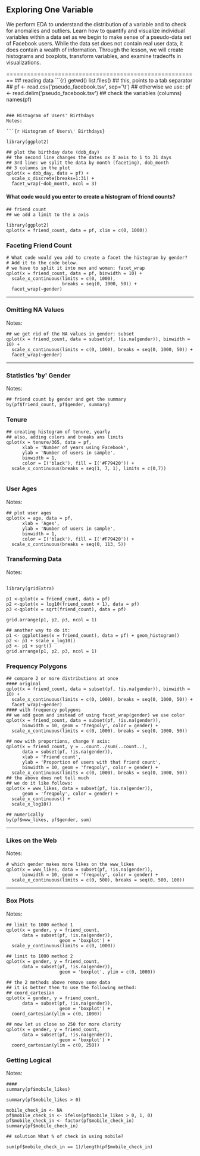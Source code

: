 
<h2>Exploring One Variable</h2>

<p>We perform EDA to understand the distribution of a variable and to check for anomalies and outliers. Learn how to quantify and visualize individual variables within a data set as we begin to make sense of a pseudo-data set of Facebook users. While the data set does not contain real user data, it does contain a wealth of information. Through the lesson, we will create histograms and boxplots, transform variables, and examine tradeoffs in visualizations.</p>

<p>========================================================
## reading data
```{r}
getwd()
list.files()
## this, points to a tab separator
## pf <- read.csv('pseudo_facebook.tsv', sep='\t')
## otherwise we use:
pf <- read.delim('pseudo_facebook.tsv')
## check the variables (columns)
names(pf)

```

### Histogram of Users' Birthdays
Notes:

```{r Histogram of Users\' Birthdays}

library(ggplot2)

## plot the birthday date (dob_day)
## the second line changes the dates ox X axis to 1 to 31 days
## 3rd line: we split the data by month (faceting), dob_month
## 3 columns in the plot
qplot(x = dob_day, data = pf) +
  scale_x_discrete(breaks=1:31) +
  facet_wrap(~dob_month, ncol = 3)

```
#### What code would you enter to create a histogram of friend counts?

```{r Friend Count}
## friend count
## we add a limit to the x axis

library(ggplot2)
qplot(x = friend_count, data = pf, xlim = c(0, 1000))

```

### Faceting Friend Count
```{r Faceting Friend Count}
# What code would you add to create a facet the histogram by gender?
# Add it to the code below.
# we have to split it into men and women: facet_wrap
qplot(x = friend_count, data = pf, binwidth = 10) +
  scale_x_continuous(limits = c(0, 1000),
                     breaks = seq(0, 1000, 50)) +
  facet_wrap(~gender)
```

***

### Omitting NA Values
Notes:

```{r Omitting NA Values}
## we get rid of the NA values in gender: subset
qplot(x = friend_count, data = subset(pf, !is.na(gender)), binwidth = 10) +
  scale_x_continuous(limits = c(0, 1000), breaks = seq(0, 1000, 50)) +
  facet_wrap(~gender)
```

***

### Statistics 'by' Gender
Notes:

```{r Statistics \'by\' Gender}
## friend count by gender and get the summary
by(pf$friend_count, pf$gender, summary)
```

### Tenure

```{r Tenure}
## creating histogram of tenure, yearly
## also, adding colors and breaks ans limits
qplot(x = tenure/365, data = pf,
      xlab = 'Number of years using Facebook',
      ylab = 'Number of users in sample',
      binwidth = 1,
      color = I('black'), fill = I('#F79420')) +
  scale_x_continuous(breaks = seq(1, 7, 1), limits = c(0,7))
  
```

### User Ages
Notes:

```{r User Ages}
## plot user ages
qplot(x = age, data = pf,
      xlab = 'Ages',
      ylab = 'Number of users in sample',
      binwidth = 1,
      color = I('black'), fill = I('#F79420')) +
  scale_x_continuous(breaks = seq(0, 113, 5))
```

### Transforming Data
Notes:

```{r Transforming Data}

library(gridExtra)

p1 <-qplot(x = friend_count, data = pf)
p2 <-qplot(x = log10(friend_count + 1), data = pf)
p3 <-qplot(x = sqrt(friend_count), data = pf)

grid.arrange(p1, p2, p3, ncol = 1)

## another way to do it:
p1 <- ggplot(aes(x = friend_count), data = pf) + geom_histogram()
p2 <- p1 + scale_x_log10()
p3 <- p1 + sqrt()
grid.arrange(p1, p2, p3, ncol = 1)

```

### Frequency Polygons

```{r Frequency Polygons}
## compare 2 or more distributions at once
#### original
qplot(x = friend_count, data = subset(pf, !is.na(gender)), binwidth = 10) +
  scale_x_continuous(limits = c(0, 1000), breaks = seq(0, 1000, 50)) +
  facet_wrap(~gender)
#### with frequency polygons
## we add geom and instead of using facet_wrap(gender) we use color
qplot(x = friend_count, data = subset(pf, !is.na(gender)),
      binwidth = 10, geom = 'freqpoly', color = gender) +
  scale_x_continuous(limits = c(0, 1000), breaks = seq(0, 1000, 50))

## now with proportions, change Y axis:
qplot(x = friend_count, y = ..count../sum(..count..),
      data = subset(pf, !is.na(gender)),
      xlab = 'Friend count',
      ylab = 'Proportion of users with that friend count',
      binwidth = 10, geom = 'freqpoly', color = gender) +
  scale_x_continuous(limits = c(0, 1000), breaks = seq(0, 1000, 50))
## the above does not tell much
## we do it like follows:
qplot(x = www_likes, data = subset(pf, !is.na(gender)),
      geom = 'freqpoly', color = gender) +
  scale_x_continuous() +
  scale_x_log10()

## numerically 
by(pf$www_likes, pf$gender, sum)

```

***

### Likes on the Web
Notes:

```{r Likes on the Web}
# which gender makes more likes on the www_likes
qplot(x = www_likes, data = subset(pf, !is.na(gender)),
      binwidth = 10, geom = 'freqpoly', color = gender) +
  scale_x_continuous(limits = c(0, 500), breaks = seq(0, 500, 100))
```


***

### Box Plots
Notes:

```{r Box Plots}
## limit to 1000 method 1
qplot(x = gender, y = friend_count,
      data = subset(pf, !is.na(gender)),
                    geom = 'boxplot') +
  scale_y_continuous(limits = c(0, 1000))

## limit to 1000 method 2
qplot(x = gender, y = friend_count,
      data = subset(pf, !is.na(gender)),
                    geom = 'boxplot', ylim = c(0, 1000))

## the 2 methods above remove some data
## it is better then to use the following method:
## coord_cartesian
qplot(x = gender, y = friend_count,
      data = subset(pf, !is.na(gender)),
                    geom = 'boxplot') +
  coord_cartesian(ylim = c(0, 1000))

## now let us close so 250 for more clarity
qplot(x = gender, y = friend_count,
      data = subset(pf, !is.na(gender)),
                    geom = 'boxplot') +
  coord_cartesian(ylim = c(0, 250))
```

### Getting Logical
Notes:

```{r Getting Logical}
####
summary(pf$mobile_likes)

summary(pf$mobile_likes > 0)

mobile_check_in <- NA
pf$mobile_check_in <- ifelse(pf$mobile_likes > 0, 1, 0)
pf$mobile_check_in <- factor(pf$mobile_check_in)
summary(pf$mobile_check_in)

## solution What % of check in using mobile?

sum(pf$mobile_check_in == 1)/length(pf$mobile_check_in)

```
</p>